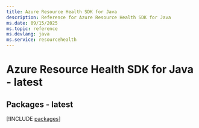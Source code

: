 ```yaml
---
title: Azure Resource Health SDK for Java
description: Reference for Azure Resource Health SDK for Java
ms.date: 09/15/2025
ms.topic: reference
ms.devlang: java
ms.service: resourcehealth
---
```

# Azure Resource Health SDK for Java - latest
## Packages - latest
[!INCLUDE [packages](resource-health-index.md)]